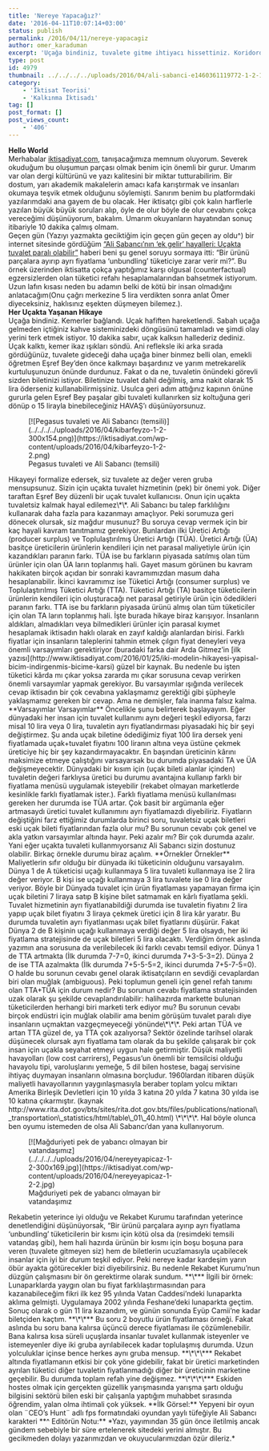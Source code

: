 ```yaml
---
title: 'Nereye Yapacağız?'
date: '2016-04-11T10:07:14+03:00'
status: publish
permalink: /2016/04/11/nereye-yapacagiz
author: omer_karaduman
excerpt: 'Uçağa bindiniz, tuvalete gitme ihtiyacı hissettiniz. Koridorda kargaşaya sebep olmamak için uçağın kalkmasını beklediniz, uçak kalktı, kemerlerinizi çözdünüz. Artık hedefe sadece birkaç adımınız kaldı. O da ne? Tuvaletin kapısındaki hostes biletinizi rica ediyor ve biletinize tuvaletin dâhil olmadığını söyleyerek tuvaleti kullanmanız durumunda 15 Lira teslim etmenizin gerekeceğini açıklıyor nazikçe. Bu ütopik ya da distopik olayımızın gerekliliği, nedenleri ve olası sonuçlarını değerlendirelim.'
type: post
id: 4979
thumbnail: ../../../../uploads/2016/04/ali-sabanci-e1460361119772-1-2-150x150.jpg
category:
    - 'İktisat Teorisi'
    - 'Kalkınma İktisadı'
tag: []
post_format: []
post_views_count:
    - '406'
---
```

**Hello World**  
Merhabalar [iktisadiyat.com](http://www.iktisadiyat.com), tanışacağımıza memnum oluyorum. Severek okuduğum bu oluşumun parçası olmak benim için önemli bir gurur. Umarım var olan dergi kültürünü ve yazı kalitesini bir miktar tutturabilirim. Bir dostum, yarı akademik makalelerin amacı kafa karıştırmak ve insanları okumaya teşvik etmek olduğunu söylemişti. Sanırım benim bu platformdaki yazılarımdaki ana gayem de bu olacak. Her iktisatçı gibi çok kalın harflerle yazılan büyük büyük soruları alıp, öyle de olur böyle de olur cevabını çokça vereceğimi düşünüyorum, bakalım. Umarım okuyanların hayatından sonuç itibariyle 10 dakika çalmış olmam.  
Geçen gün (Yazıyı yazmakta geciktiğim için geçen gün geçen ay oldu^) bir internet sitesinde gördüğüm [“Ali Sabancı’nın ‘ek gelir’ hayalleri: Uçakta tuvalet paralı olabilir”](http://haber.sol.org.tr/turkiye/ali-sabancinin-ek-gelir-hayalleri-ucakta-tuvalet-parali-olabilir-142861) haberi beni şu genel soruyu sormaya itti: “Bir ürünü parçalara ayırıp ayrı fiyatlama ‘unbundling’ tüketiciye zarar verir mi?”. Bu örnek üzerinden iktisatta çokça yaptığımız karşı olgusal (counterfactual) egzersizlerden olan tüketici refahı hesaplamalarından bahsetmek istiyorum. Uzun lafın kısası neden bu adamın belki de kötü bir insan olmadığını anlatacağım(Onu çağrı merkezine 5 lira verdikten sonra anlat Ömer diyeceksiniz, haklısınız eşekten düşmeyen bilemez.).  
**Her Uçakta Yaşanan Hikaye**  
Uçağa bindiniz. Kemerler bağlandı. Uçak hafiften hareketlendi. Sabah uçağa gelmeden içtiğiniz kahve sisteminizdeki döngüsünü tamamladı ve şimdi olay yerini terk etmek istiyor. 10 dakika sabır, uçak kalksın hallederiz dediniz. Uçak kalktı, kemer ikaz ışıkları söndü. Ani refleksle iki arka sırada gördüğünüz, tuvalete gideceği daha uçağa biner binmez belli olan, emekli öğretmen Eşref Bey’den önce kalkmayı başardınız ve yarım metrekarelik kurtuluşunuzun önünde durdunuz. Fakat o da ne, tuvaletin önündeki görevli sizden biletinizi istiyor. Biletinize tuvalet dahil değilmiş, ama nakit olarak 15 lira öderseniz kullanabilirmişsiniz. Usulca geri adım attığınız kapının önüne gururla gelen Eşref Bey paşalar gibi tuvaleti kullanırken siz koltuğuna geri dönüp o 15 lirayla binebileceğiniz HAVAŞ’ı düşünüyorsunuz.  
<figure aria-describedby="caption-attachment-4981" class="wp-caption aligncenter" id="attachment_4981" style="width: 300px">[![Pegasus tuvaleti ve Ali Sabancı (temsili)](../../../../uploads/2016/04/kibarfeyzo-1-2-300x154.png)](https://iktisadiyat.com/wp-content/uploads/2016/04/kibarfeyzo-1-2-2.png)<figcaption class="wp-caption-text" id="caption-attachment-4981">Pegasus tuvaleti ve Ali Sabancı (temsili)</figcaption></figure>  
Hikayeyi formalize edersek, siz tuvalete az değer veren gruba mensupsunuz. Sizin için uçakta tuvalet hizmetinin (pek) bir önemi yok. Diğer taraftan Eşref Bey düzenli bir uçak tuvalet kullanıcısı. Onun için uçakta tuvaletsiz kalmak hayal edilemez\*\*. Ali Sabancı bu talep farklılığını kullanarak daha fazla para kazanmayı amaçlıyor. Peki sorumuza geri dönecek olursak, siz mağdur musunuz?  
Bu soruya cevap vermek için bir kaç hayali kavram tanıtmamız gerekiyor. Bunlardan ilki Üretici Artığı (producer surplus) ve Toplulaştırılmış Üretici Artığı (TÜA). Üretici Artığı (ÜA) basitçe üreticilerin ürünlerin kendileri için net parasal maliyetiyle ürün için kazandıkları paranın farkı. TÜA ise bu farkların piyasada satılmış olan tüm ürünler için olan ÜA ların toplanmış hali. Gayet masum görünen bu kavram hakikaten birçok açıdan bir sonraki kavramımızdan masum daha hesaplanabilir. İkinci kavramımız ise Tüketici Artığı (consumer surplus) ve Toplulaştırılmış Tüketici Artığı (TTA). Tüketici Artığı (TA) basitçe tüketicilerin ürünlerin kendileri için oluşturacağı net parasal getiriyle ürün için ödedikleri paranın farkı. TTA ise bu farkların piyasada ürünü almış olan tüm tüketiciler için olan TA ların toplanmış hali. İşte burada hikaye biraz karışıyor.  
İnsanların aldıkları, almadıkları veya bilmedikleri ürünler için parasal kıymet hesaplamak iktisadın haklı olarak en zayıf kaldığı alanlardan birisi. Farklı fiyatlar için insanların taleplerini tahmin etmek çılgın fiyat deneyleri veya önemli varsayımları gerektiriyor (buradaki farka dair Arda Gitmez’in [ilk yazısı](http://www.iktisadiyat.com/2016/01/25/iki-modelin-hikayesi-yapisal-bicim-indirgenmis-bicime-karsi) güzel bir kaynak. Bu nedenle bu işten tüketici kârda mı çıkar yoksa zararda mı çıkar sorusuna cevap verirken önemli varsayımlar yapmak gerekiyor. Bu varsayımlar ışığında verilecek cevap iktisadın bir çok cevabına yaklaşmamız gerektiği gibi şüpheyle yaklaşmamız gereken bir cevap. Ama ne demişler, fala inanma falsız kalma.  
**Varsayımlar Varsayımlar**  
Öncelikle şunu belirterek başlayayım. Eğer dünyadaki her insan için tuvalet kullanımı aynı değeri teşkil ediyorsa, farzı misal 10 lira veya 0 lira, tuvaletin ayrı fiyatlandırması piyasadaki hiç bir şeyi değiştirmez. Şu anda uçak biletine ödediğimiz fiyat 100 lira dersek yeni fiyatlamada uçak+tuvalet fiyatını 100 liranın altına veya üstüne çekmek üreticiye hiç bir şey kazandırmayacaktır. En başından üreticinin kârını maksimize etmeye çalıştığını varsayarsak bu durumda piyasadaki TA ve ÜA değişmeyecektir.  
Dünyadaki bir kısım için (uçak bileti alanlar içinden) tuvaletin değeri farklıysa üretici bu durumu avantajına kullanıp farklı bir fiyatlama menüsü uygulamak isteyebilir (rekabet olmayan marketlerde kesinlikle farklı fiyatlamak ister.). Farklı fiyatlama menüsü kullanılması gereken her durumda ise TÜA artar. Çok basit bir argümanla eğer artmasaydı üretici tuvalet kullanımını ayrı fiyatlamazdı diyebiliriz.  
Fiyatların değiştiğini farz ettiğimiz durumlarda birinci soru, tuvaletsiz uçak biletleri eski uçak bileti fiyatlarından fazla olur mu? Bu sorunun cevabı çok genel ve akla yatkın varsayımlar altında hayır. Peki azalır mı? Bir çok durumda azalır. Yani eğer uçakta tuvaleti kullanmıyorsanız Ali Sabancı sizin dostunuz olabilir. Birkaç örnekle durumu biraz açalım.  
**Örnekler Örnekler**  
Maliyetlerin sıfır olduğu bir dünyada iki tüketicinin olduğunu varsayalım. Dünya 1 de A tüketicisi uçağı kullanmaya 5 lira tuvaleti kullanmaya ise 2 lira değer veriyor. B kişi ise uçağı kullanmaya 3 lira tuvalete ise 0 lira değer veriyor. Böyle bir Dünyada tuvalet için ürün fiyatlaması yapamayan firma için uçak biletini 7 liraya satıp B kişine bilet satmamak en kârlı fiyatlama şekli. Tuvalet hizmetinin ayrı fiyatlanabildiği durumda ise tuvaletin fiyatını 2 lira yapıp uçak bilet fiyatını 3 liraya çekmek üretici için 8 lira kâr yaratır. Bu durumda tuvaletin ayrı fiyatlanması uçak bilet fiyatlarını düşürür. Fakat Dünya 2 de B kişinin uçağı kullanmaya verdiği değer 5 lira olsaydı, her iki fiyatlama stratejisinde de uçak biletleri 5 lira olacaktı.  
Verdiğim örnek aslında yazımın ana sorusuna da verilebilecek iki farklı cevabı temsil ediyor. Dünya 1 de TTA artmakta (İlk durumda 7-7=0, ikinci durumda 7+3-5-3=2). Dünya 2 de ise TTA azalmakta (İlk durumda 7+5-5-5=2, ikinci durumda 7+5-7-5=0). O halde bu sorunun cevabı genel olarak iktisatçıların en sevdiği cevaplardan biri olan muğlak (ambiguous).  
Peki toplumun geneli için genel refah tanımı olan TTA+TÜA için durum nedir? Bu sorunun cevabı fiyatlama stratejisinden uzak olarak şu şekilde cevaplandırılabilir: halihazırda markette bulunan tüketicilerden herhangi biri marketi terk ediyor mu? Bu sorunun cevabı birçok endüstri için muğlak olabilir ama benim görüşüm tuvalet paralı diye insanların uçmaktan vazgeçmeyeceği yönünde\*\*\*. Peki artan TÜA ve artan TTA güzel de, ya TTA çok azalıyorsa?  
Sektör özelinde tarihsel olarak düşünecek olursak ayrı fiyatlama tam olarak da bu şekilde çalışarak bir çok insan için uçakla seyahat etmeyi uygun hale getirmiştir. Düşük maliyetli havayolları (low cost carrirers), Pegasus’un önemli bir temsilcisi olduğu havayolu tipi, varoluşlarını yemeğe, 5 dil bilen hostese, bagaj servisine ihtiyaç duymayan insanların olmasına borçludur. 1960lardan itibaren düşük maliyetli havayollarının yaygınlaşmasıyla beraber toplam yolcu miktarı Amerika Birleşik Devletleri için 10 yılda 3 katına 20 yılda 7 katına 30 yılda ise 10 katına çıkarmıştır. (kaynak http://www.rita.dot.gov/bts/sites/rita.dot.gov.bts/files/publications/national\_transportation\_statistics/html/table\_01\_40.html) \*\*\*\*. Hal böyle olunca ben oyumu istemeden de olsa Ali Sabancı’dan yana kullanıyorum.  
<figure aria-describedby="caption-attachment-4982" class="wp-caption aligncenter" id="attachment_4982" style="width: 300px">[![Mağduriyeti pek de yabancı olmayan bir vatandaşımız](../../../../uploads/2016/04/nereyeyapicaz-1-2-300x169.jpg)](https://iktisadiyat.com/wp-content/uploads/2016/04/nereyeyapicaz-1-2-2.jpg)<figcaption class="wp-caption-text" id="caption-attachment-4982">Mağduriyeti pek de yabancı olmayan bir vatandaşımız</figcaption></figure>  
Rekabetin yeterince iyi olduğu ve Rekabet Kurumu tarafından yeterince denetlendiğini düşünüyorsak, “Bir ürünü parçalara ayırıp ayrı fiyatlama ‘unbundling’ tüketicilerin bir kısmı için kötü olsa da (resimdeki temsili vatandaş gibi), hem hali hazırda ürünün bir kısmı için boşu boşuna para veren (tuvalete gitmeyen siz) hem de biletlerin ucuzlamasıyla uçabilecek insanlar için iyi bir durum teşkil ediyor. Peki nereye kadar kardeşim yarın öbür ayakta götürecekler bizi diyebilirsiniz. Bu nedenle Rekabet Kurumu’nun düzgün çalışmasını bir ön gerektirme olarak sundum.  
**\*** İlgili bir örnek: Lunaparklarda yaygın olan bu fiyat farklılaştırmasından para kazanabileceğim fikri ilk kez 95 yılında Vatan Caddesi’ndeki lunaparkta aklıma gelmişti. Uygulamaya 2002 yılında Feshane’deki lunaparkta geçtim. Sonuç olarak o gün 11 lira kazandım, ve günün sonunda Eyüp Camii’ne kadar biletçiden kaçtım.  
**\*\*** Bu soru 2 boyutlu ürün fiyatlaması örneği. Fakat aslında bu soru bana kalırsa üçüncü derece fiyatlaması ile çözümlenebilir. Bana kalırsa kısa süreli uçuşlarda insanlar tuvalet kullanmak isteyenler ve istemeyenler diye iki gruba ayrılabilecek kadar toplulaşmış durumda. Uzun yolculuklar içinse bence herkes aynı gruba mensup.  
**\*\*\*** Rekabet altında fiyatlamanın etkisi bir çok yöne gidebilir, fakat bir üretici marketinden ayrılan tüketici diğer tuvaletin fiyatlanmadığı diğer bir üreticinin marketine geçebilir. Bu durumda toplam refah yine değişmez.  
**\*\*\*\*** Eskiden hostes olmak için gerçekten güzellik yarışmasında yarışma şartı olduğu bilgisini sektörü bilen eski bir çalışanla yaptığım muhabbet sırasında öğrendim, yalan olma ihtimali çok yüksek.  
**İlk Görsel:** Yepyeni bir oyun olan ¨CEO’s Hunt¨ adlı fps formatındaki oyundan yaylı tüfeğiyle Ali Sabancı karakteri  
**^ Editörün Notu:** *Yazı, yayımından 35 gün önce iletilmiş ancak gündem sebebiyle bir süre ertelenerek sitedeki yerini almıştır. Bu gecikmeden dolayı yazarımızdan ve okuyucularımızdan özür dileriz.*
